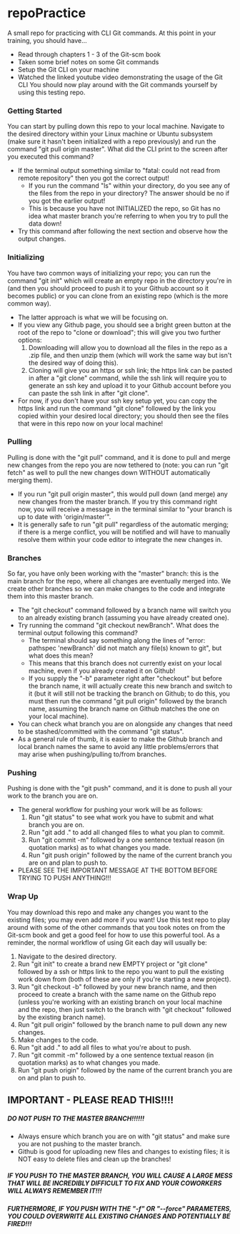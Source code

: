 # repoPractice
A small repo for practicing with CLI Git commands.
At this point in your training, you should have...
* Read through chapters 1 - 3 of the Git-scm book
* Taken some brief notes on some Git commands
* Setup the Git CLI on your machine
* Watched the linked youtube video demonstrating the usage of the Git CLI
You should now play around with the Git commands yourself by using this testing repo.



### Getting Started
You can start by pulling down this repo to your local machine. Navigate to the desired directory within your Linux machine or Ubuntu subsystem (make sure it hasn't been initialized with a repo previously) and run the command "git pull origin master". What did the CLI print to the screen after you executed this command?
* If the terminal output something similar to "fatal: could not read from remote repository" then you got the correct output!
  * If you run the command "ls" within your directory, do you see any of the files from the repo in your directory? The answer should be no if you got the earlier output!
  * This is because you have not INITIALIZED the repo, so Git has no idea what master branch you're referring to when you try to pull the data down!
* Try this command after following the next section and observe how the output changes.

### Initializing
You have two common ways of initializing your repo; you can run the command "git init" which will create an empty repo in the directory you're in (and then you should proceed to push it to your Github account so it becomes public) or you can clone from an existing repo (which is the more common way).
* The latter approach is what we will be focusing on.
* If you view any Github page, you should see a bright green button at the root of the repo to "clone or download"; this will give you two further options:
  1. Downloading will allow you to download all the files in the repo as a .zip file, and then unzip them (which will work the same way but isn't the desired way of doing this).
  2. Cloning will give you an https or ssh link; the https link can be pasted in after a "git clone" command, while the ssh link will require you to generate an ssh key and upload it to your Github account before you can paste the ssh link in after "git clone".
* For now, if you don't have your ssh key setup yet, you can copy the https link and run the command "git clone" followed by the link you copied within your desired local directory; you should then see the files that were in this repo now on your local machine!
  
### Pulling
Pulling is done with the "git pull" command, and it is done to pull and merge new changes from the repo you are now tethered to (note: you can run "git fetch" as well to pull the new changes down WITHOUT automatically merging them).
* If you run "git pull origin master", this would pull down (and merge) any new changes from the master branch. If you try this command right now, you will receive a message in the terminal similar to "your branch is up to date with 'origin/master'".
* It is generally safe to run "git pull" regardless of the automatic merging; if there is a merge conflict, you will be notified and will have to manually resolve them within your code editor to integrate the new changes in.

### Branches
So far, you have only been working with the "master" branch: this is the main branch for the repo, where all changes are eventually merged into. We create other branches so we can make changes to the code and integrate them into this master branch.
* The "git checkout" command followed by a branch name will switch you to an already existing branch (assuming you have already created one).
* Try running the command "git checkout newBranch". What does the terminal output following this command?
  * The terminal should say something along the lines of "error: pathspec 'newBranch' did not match any file(s) known to git", but what does this mean?
  * This means that this branch does not currently exist on your local machine, even if you already created it on Github!
  * If you supply the "-b" parameter right after "checkout" but before the branch name, it will actually create this new branch and switch to it (but it will still not be tracking the branch on Github; to do this, you must then run the command "git pull origin" followed by the branch name, assuming the branch name on Github matches the one on your local machine).
* You can check what branch you are on alongside any changes that need to be stashed/committed with the command "git status".
* As a general rule of thumb, it is easier to make the Github branch and local branch names the same to avoid any little problems/errors that may arise when pushing/pulling to/from branches.

### Pushing
Pushing is done with the "git push" command, and it is done to push all your work to the branch you are on.
* The general workflow for pushing your work will be as follows:
  1. Run "git status" to see what work you have to submit and what branch you are on.
  2. Run "git add ." to add all changed files to what you plan to commit.
  3. Run "git commit -m" followed by a one sentence textual reason (in quotation marks) as to what changes you made.
  4. Run "git push origin" followed by the name of the current branch you are on and plan to push to.
* PLEASE SEE THE IMPORTANT MESSAGE AT THE BOTTOM BEFORE TRYING TO PUSH ANYTHING!!!

### Wrap Up
You may download this repo and make any changes you want to the existing files; you may even add more if you want! Use this test repo to play around with some of the other commands that you took notes on from the Git-scm book and get a good feel for how to use this powerful tool. As a reminder, the normal workflow of using Git each day will usually be:
  1. Navigate to the desired directory.
  2. Run "git init" to create a brand new EMPTY project or "git clone" followed by a ssh or https link to the repo you want to pull the existing work down from (both of these are only if you're starting a new project).
  3. Run "git checkout -b" followed by your new branch name, and then proceed to create a branch with the same name on the Github repo (unless you're working with an existing branch on your local machine and the repo, then just switch to the branch with "git checkout" followed by the existing branch name).
  4. Run "git pull origin" followed by the branch name to pull down any new changes.
  5. Make changes to the code.
  6. Run "git add ." to add all files to what you're about to push.
  7. Run "git commit -m" followed by a one sentence textual reason (in quotation marks) as to what changes you made.
  8. Run "git push origin" followed by the name of the current branch you are on and plan to push to.



## IMPORTANT - PLEASE READ THIS!!!!
##### DO NOT PUSH TO THE MASTER BRANCH!!!!!!
* Always ensure which branch you are on with "git status" and make sure you are not pushing to the master branch.
* Github is good for uploading new files and changes to existing files; it is NOT easy to delete files and clean up the branches!
##### IF YOU PUSH TO THE MASTER BRANCH, YOU WILL CAUSE A LARGE MESS THAT WILL BE INCREDIBLY DIFFICULT TO FIX AND YOUR COWORKERS WILL ALWAYS REMEMBER IT!!!
##### FURTHERMORE, IF YOU PUSH WITH THE "-f" OR "--force" PARAMETERS, YOU COULD OVERWRITE ALL EXISTING CHANGES AND POTENTIALLY BE FIRED!!!
